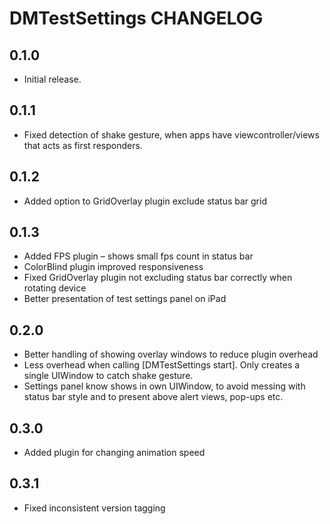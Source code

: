 # DMTestSettings CHANGELOG

## 0.1.0

- Initial release.

## 0.1.1

- Fixed detection of shake gesture, when apps have viewcontroller/views that acts as first responders.

## 0.1.2

- Added option to GridOverlay plugin exclude status bar grid

## 0.1.3

- Added FPS plugin – shows small fps count in status bar
- ColorBlind plugin improved responsiveness
- Fixed GridOverlay plugin not excluding status bar correctly when rotating device
- Better presentation of test settings panel on iPad

## 0.2.0

- Better handling of showing overlay windows to reduce plugin overhead
- Less overhead when calling [DMTestSettings start]. Only creates a single UIWindow to catch shake gesture.
- Settings panel know shows in own UIWindow, to avoid messing with status bar style and to present above alert views, pop-ups etc.

## 0.3.0

- Added plugin for changing animation speed  

## 0.3.1
- Fixed inconsistent version tagging
